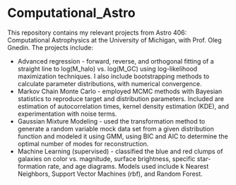 # Computational_Astro

This repository contains my relevant projects from Astro 406: Computational Astrophysics at the University of Michigan, with Prof. Oleg Gnedin. The projects include:

* Advanced regression - forward, reverse, and orthogonal fitting of a straight line to log(M_halo) vs. log(M_GC) using log-likelihood maximization techniques. I also include bootstrapping methods to calculate parameter distributions, with numerical convergence.
* Markov Chain Monte Carlo - employed MCMC methods with Bayesian statistics to reproduce target and distribution parameters. Included are estimation of autocorrelation times, kernel density estimation (KDE), and experimentation with noise terms.
* Gaussian Mixture Modeling - used the transformation method to generate a random variable mock data set from a given distribution function and modeled it using GMM, using BIC and AIC to determine the optimal number of modes for reconstruction.
* Machine Learning (supervised) - classified the blue and red clumps of galaxies on color vs. magnitude, surface brightness, specific star-formation rate, and age diagrams. Models used include k Nearest Neighbors, Support Vector Machines (rbf), and Random Forest. 